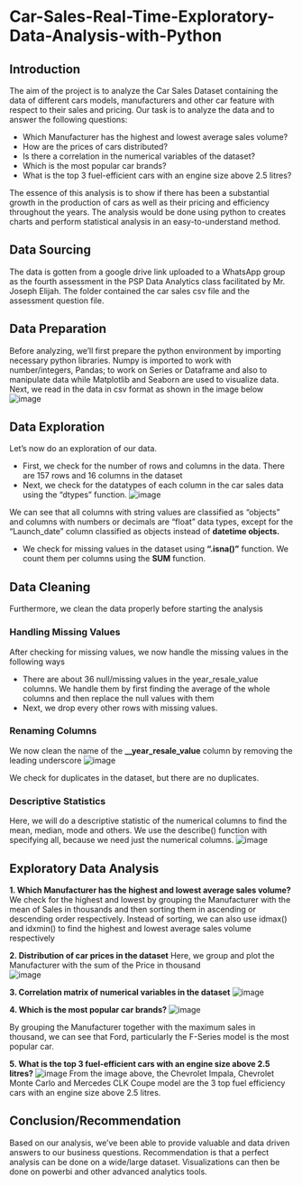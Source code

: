# Car-Sales-Real-Time-Exploratory-Data-Analysis-with-Python
## Introduction 
The aim of the project is to analyze the Car Sales Dataset containing the data of different cars models, manufacturers and other car feature with respect to their sales and pricing. Our task is to analyze the data and to answer the following questions:

- Which Manufacturer has the highest and lowest average sales volume?
- How are the prices of cars distributed?
- Is there a correlation in the numerical variables of the dataset?
- Which is the most popular car brands?
- What is the top 3 fuel-efficient cars with an engine size above 2.5 litres?
  
The essence of this analysis is to show if there has been a substantial growth in the production of cars as well as their pricing and efficiency throughout the years. The analysis would be done using python to creates charts and perform statistical analysis in an easy-to-understand method.

## Data Sourcing
The data is gotten from a google drive link uploaded to a WhatsApp group as the fourth assessment in the PSP Data Analytics class facilitated by Mr. Joseph Elijah. The folder contained the car sales csv file and the assessment question file.

## Data Preparation
Before analyzing, we’ll first prepare the python environment by importing necessary python libraries. Numpy is imported to work with number/integers, Pandas; to work on Series or Dataframe and also to manipulate data while Matplotlib and Seaborn are used to visualize data.
Next, we read in the data in csv format as shown in the image below
 ![image](https://github.com/user-attachments/assets/158d87fe-6279-450b-83da-e0b9ddd0779b)

## Data Exploration 
Let’s now do an exploration of our data.
- First, we check for the number of rows and columns in the data. There are 157 rows and 16 columns in the dataset
- Next, we check for the datatypes of each column in the car sales data using the “dtypes” function.
  ![image](https://github.com/user-attachments/assets/c6f8cd5b-77e1-44e4-88c3-5b5d2850b68b)

We can see that all columns with string values are classified as “objects” and columns with numbers or decimals are “float” data types, except for the “Launch_date” column classified as objects instead of **datetime objects.** 
- We check for missing values in the dataset using **“.isna()”** function. We count them per columns using the **SUM** function.
  
## Data Cleaning
Furthermore, we clean the data properly before starting the analysis
### Handling Missing Values
After checking for missing values, we now handle the missing values in the following ways
- There are about 36 null/missing values in the year_resale_value columns. We handle them by first finding the average of the whole columns and then replace the null values with them
- Next, we drop every other rows with missing values.
### Renaming Columns
We now clean the name of the **__year_resale_value** column by removing the leading underscore
![image](https://github.com/user-attachments/assets/98277418-4278-487e-81d3-eaa4e1f62624)

We check for duplicates in the dataset, but there are no duplicates.

### Descriptive Statistics
Here, we will do a descriptive statistic of the numerical columns to find the mean, median, mode and others. We use the describe() function with specifying all, because we need just the numerical columns.
![image](https://github.com/user-attachments/assets/353cc3fa-102b-4f73-b21e-b060840a7e04)

## Exploratory Data Analysis
**1.	Which Manufacturer has the highest and lowest average sales volume?** 
We check for the highest and lowest by grouping the Manufacturer with the mean of Sales in thousands and then sorting them in ascending or descending order respectively. Instead of sorting, we can also use idmax() and idxmin() to find the highest and lowest average sales volume respectively

**2.	Distribution of car prices in the dataset**
Here, we group and plot the Manufacturer with the sum of the Price in thousand  
![image](https://github.com/user-attachments/assets/11c999ad-0d1d-4ef5-b44c-716e1559d88c)

**3.	Correlation matrix of numerical variables in the dataset**
 ![image](https://github.com/user-attachments/assets/4856909b-18ed-4fc5-a8e1-d416f6dfcac9)

**4.	Which is the most popular car brands?** 
 ![image](https://github.com/user-attachments/assets/e9e2d622-4701-4e1c-89e7-239614db1fef)

By grouping the Manufacturer together with the maximum sales in thousand, we can see that Ford, particularly the F-Series model is the most popular car.

**5.	What is the top 3 fuel-efficient cars with an engine size above 2.5 litres?**
 ![image](https://github.com/user-attachments/assets/4b52ef68-8f6f-4402-8e6f-d388910f7de4)
From the image above, the Chevrolet Impala, Chevrolet Monte Carlo and Mercedes CLK Coupe model are the 3 top fuel efficiency cars with an engine size above 2.5 litres.

## Conclusion/Recommendation
Based on our analysis, we’ve been able to provide valuable and data driven answers to our business questions. Recommendation is that a perfect analysis can be done on a wide/large dataset. Visualizations can then be done on powerbi and other advanced analytics tools.
